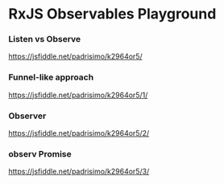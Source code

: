 # RxJS Observables Playground

### Listen vs Observe
https://jsfiddle.net/padrisimo/k2964or5/

### Funnel-like approach
https://jsfiddle.net/padrisimo/k2964or5/1/

### Observer
https://jsfiddle.net/padrisimo/k2964or5/2/

### observ Promise
https://jsfiddle.net/padrisimo/k2964or5/3/


